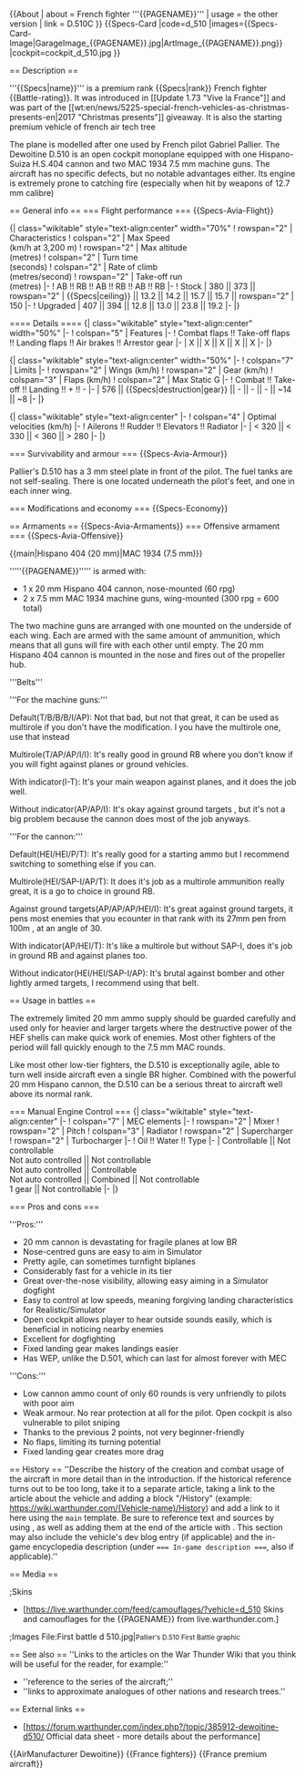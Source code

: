 {{About
| about = French fighter '''{{PAGENAME}}'''
| usage = the other version
| link = D.510C
}}
{{Specs-Card
|code=d_510
|images={{Specs-Card-Image|GarageImage_{{PAGENAME}}.jpg|ArtImage_{{PAGENAME}}.png}}
|cockpit=cockpit_d_510.jpg
}}

== Description ==
<!-- ''In the description, the first part should be about the history of and the creation and combat usage of the aircraft, as well as its key features. In the second part, tell the reader about the aircraft in the game. Insert a screenshot of the vehicle, so that if the novice player does not remember the vehicle by name, he will immediately understand what kind of vehicle the article is talking about.'' -->
'''{{Specs|name}}''' is a premium rank {{Specs|rank}} French fighter {{Battle-rating}}. It was introduced in [[Update 1.73 "Vive la France"]] and was part of the [[wt:en/news/5225-special-french-vehicles-as-christmas-presents-en|2017 "Christmas presents"]] giveaway. It is also the starting premium vehicle of french air tech tree

The plane is modelled after one used by French pilot Gabriel Pallier. The Dewoitine D.510 is an open cockpit monoplane equipped with one Hispano-Suiza H.S.404 cannon and two MAC 1934 7.5 mm machine guns. The aircraft has no specific defects, but no notable advantages either. Its engine is extremely prone to catching fire (especially when hit by weapons of 12.7 mm calibre)

== General info ==
=== Flight performance ===
{{Specs-Avia-Flight}}
<!-- ''Describe how the aircraft behaves in the air. Speed, manoeuvrability, acceleration and allowable loads - these are the most important characteristics of the vehicle.'' -->

{| class="wikitable" style="text-align:center" width="70%"
! rowspan="2" | Characteristics
! colspan="2" | Max Speed<br>(km/h at 3,200 m)
! rowspan="2" | Max altitude<br>(metres)
! colspan="2" | Turn time<br>(seconds)
! colspan="2" | Rate of climb<br>(metres/second)
! rowspan="2" | Take-off run<br>(metres)
|-
! AB !! RB !! AB !! RB !! AB !! RB
|-
! Stock
| 380 || 373 || rowspan="2" | {{Specs|ceiling}} || 13.2 || 14.2 || 15.7 || 15.7 || rowspan="2" | 150
|-
! Upgraded
| 407 || 394 || 12.8 || 13.0 || 23.8 || 19.2
|-
|}

==== Details ====
{| class="wikitable" style="text-align:center" width="50%"
|-
! colspan="5" | Features
|-
! Combat flaps !! Take-off flaps !! Landing flaps !! Air brakes !! Arrestor gear
|-
| X || X || X || X || X     <!-- ✓ -->
|-
|}

{| class="wikitable" style="text-align:center" width="50%"
|-
! colspan="7" | Limits
|-
! rowspan="2" | Wings (km/h)
! rowspan="2" | Gear (km/h)
! colspan="3" | Flaps (km/h)
! colspan="2" | Max Static G
|-
! Combat !! Take-off !! Landing !! + !! -
|-
| 576 <!-- {{Specs|destruction|body}} --> || {{Specs|destruction|gear}} || - || - || - || ~14 || ~8
|-
|}

{| class="wikitable" style="text-align:center"
|-
! colspan="4" | Optimal velocities (km/h)
|-
! Ailerons !! Rudder !! Elevators !! Radiator
|-
| < 320 || < 330 || < 360 || > 280
|-
|}

=== Survivability and armour ===
{{Specs-Avia-Armour}}
<!-- ''Examine the survivability of the aircraft. Note how vulnerable the structure is and how secure the pilot is, whether the fuel tanks are armoured, etc. Describe the armour, if there is any, and also mention the vulnerability of other critical aircraft systems.'' -->

Pallier's D.510 has a 3 mm steel plate in front of the pilot. The fuel tanks are not self-sealing. There is one located underneath the pilot's feet, and one in each inner wing.

=== Modifications and economy ===
{{Specs-Economy}}

== Armaments ==
{{Specs-Avia-Armaments}}
=== Offensive armament ===
{{Specs-Avia-Offensive}}
<!-- ''Describe the offensive armament of the aircraft, if any. Describe how effective the cannons and machine guns are in a battle, and also what belts or drums are better to use. If there is no offensive weaponry, delete this subsection.'' -->
{{main|Hispano 404 (20 mm)|MAC 1934 (7.5 mm)}}

'''''{{PAGENAME}}''''' is armed with:

* 1 x 20 mm Hispano 404 cannon, nose-mounted (60 rpg)
* 2 x 7.5 mm MAC 1934 machine guns, wing-mounted (300 rpg = 600 total)

The two machine guns are arranged with one mounted on the underside of each wing. Each are armed with the same amount of ammunition, which means that all guns will fire with each other until empty.  The 20 mm Hispano 404 cannon is mounted in the nose and fires out of the propeller hub.

'''Belts'''

'''For the machine guns:'''

Default(T/B/B/B/I/AP): Not that bad, but not that great, it can be used as multirole if you don't have the modification. I you have the multirole one, use that instead

Multirole(T/AP/AP/I/I): It's really good in ground RB where you don't know if you will fight against planes or ground vehicles.

With indicator(I-T): It's your main weapon against planes, and it does the job well.

Without indicator(AP/AP/I): It's okay against ground targets , but it's not a big problem because the cannon does most of the job anyways.

'''For the cannon:'''

Default(HEI/HEI/P/T): It's really good for a starting ammo but I recommend switching to something else if you can.

Multirole(HEI/SAP-I/AP/T): It does it's job as a multirole ammunition really great, it is a go to choice in ground RB.

Against ground targets(AP/AP/AP/HEI/I): It's great against ground targets, it pens most enemies that you ecounter in that rank with its 27mm pen from 100m , at an angle of 30.

With indicator(AP/HEI/T): It's like a multirole but without SAP-I, does it's job in ground RB and against planes too.

Without indicator(HEI/HEI/SAP-I/AP): It's brutal against bomber and other  lightly armed targets, I recommend using that belt.

== Usage in battles ==
<!-- ''Describe the tactics of playing in the aircraft, the features of using aircraft in a team and advice on tactics. Refrain from creating a "guide" - do not impose a single point of view, but instead, give the reader food for thought. Examine the most dangerous enemies and give recommendations on fighting them. If necessary, note the specifics of the game in different modes (AB, RB, SB).'' -->
The extremely limited 20 mm ammo supply should be guarded carefully and used only for heavier and larger targets where the destructive power of the HEF shells can make quick work of enemies. Most other fighters of the period will fall quickly enough to the 7.5 mm MAC rounds.

Like most other low-tier fighters, the D.510 is exceptionally agile, able to turn well inside aircraft even a single BR higher. Combined with the powerful 20 mm Hispano cannon, the D.510 can be a serious threat to aircraft well above its normal rank.

=== Manual Engine Control ===
{| class="wikitable" style="text-align:center"
|-
! colspan="7" | MEC elements
|-
! rowspan="2" | Mixer
! rowspan="2" | Pitch
! colspan="3" | Radiator
! rowspan="2" | Supercharger
! rowspan="2" | Turbocharger
|-
! Oil !! Water !! Type
|-
| Controllable || Not controllable<br>Not auto controlled || Not controllable<br>Not auto controlled || Controllable<br>Not auto controlled || Combined || Not controllable<br>1 gear || Not controllable
|-
|}

=== Pros and cons ===
<!-- ''Summarise and briefly evaluate the vehicle in terms of its characteristics and combat effectiveness. Mark its pros and cons in the bulleted list. Try not to use more than 6 points for each of the characteristics. Avoid using categorical definitions such as "bad", "good" and the like - use substitutions with softer forms such as "inadequate" and "effective".'' -->

'''Pros:'''

* 20 mm cannon is devastating for fragile planes at low BR
* Nose-centred guns are easy to aim in Simulator
* Pretty agile, can sometimes turnfight biplanes
* Considerably fast for a vehicle in its tier
* Great over-the-nose visibility, allowing easy aiming in a Simulator dogfight
* Easy to control at low speeds, meaning forgiving landing characteristics for Realistic/Simulator
* Open cockpit allows player to hear outside sounds easily, which is beneficial in noticing nearby enemies
* Excellent for dogfighting
* Fixed landing gear makes landings easier
* Has WEP, unlike the D.501, which can last for almost forever with MEC

'''Cons:'''

* Low cannon ammo count of only 60 rounds is very unfriendly to pilots with poor aim
* Weak armour. No rear protection at all for the pilot. Open cockpit is also vulnerable to pilot sniping
* Thanks to the previous 2 points, not very beginner-friendly
* No flaps, limiting its turning potential
* Fixed landing gear creates more drag

== History ==
''Describe the history of the creation and combat usage of the aircraft in more detail than in the introduction. If the historical reference turns out to be too long, take it to a separate article, taking a link to the article about the vehicle and adding a block "/History" (example: <nowiki>https://wiki.warthunder.com/(Vehicle-name)/History</nowiki>) and add a link to it here using the <code>main</code> template. Be sure to reference text and sources by using <code><nowiki><ref></ref></nowiki></code>, as well as adding them at the end of the article with <code><nowiki><references /></nowiki></code>. This section may also include the vehicle's dev blog entry (if applicable) and the in-game encyclopedia description (under <code><nowiki>=== In-game description ===</nowiki></code>, also if applicable).''

== Media ==
<!-- ''Excellent additions to the article would be video guides, screenshots from the game, and photos.'' -->

;Skins

* [https://live.warthunder.com/feed/camouflages/?vehicle=d_510 Skins and camouflages for the {{PAGENAME}} from live.warthunder.com.]

;Images
<gallery mode="packed-hover" heights="200">
File:First battle d 510.jpg|<small>Pallier's D.510 First Battle graphic</small>
</gallery>

== See also ==
''Links to the articles on the War Thunder Wiki that you think will be useful for the reader, for example:''

* ''reference to the series of the aircraft;''
* ''links to approximate analogues of other nations and research trees.''

== External links ==
<!-- ''Paste links to sources and external resources, such as:''
* ''topic on the official game forum;''
* ''other literature.'' -->

* [https://forum.warthunder.com/index.php?/topic/385912-dewoitine-d510/ Official data sheet - more details about the performance]

{{AirManufacturer Dewoitine}}
{{France fighters}}
{{France premium aircraft}}